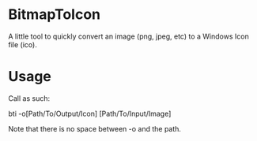 # BitmapToIcon

A little tool to quickly convert an image (png, jpeg, etc) to a Windows Icon file (ico).

# Usage

Call as such:

bti -o[Path/To/Output/Icon] [Path/To/Input/Image]

Note that there is no space between -o and the path.
